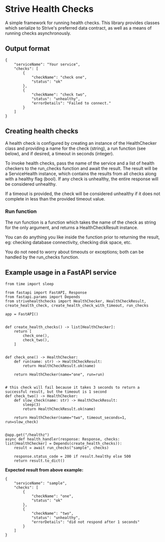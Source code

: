 # Strive Health Checks

A simple framework for running health checks.  This library provides classes which serialize to Strive's preferred data contract, as well as a means of running checks asynchronously.

## Output format

```
{
    "serviceName": "Your service",
    "checks": [
        {
            "checkName": "check one",
            "status": "ok"
        },
        {
            "checkName": "check two",
            "status": "unhealthy",
            "errorDetails": "Failed to connect."
        }
    ]
}
```

## Creating health checks

A health check is configured by creating an instance of the HealthChecker class and providing a name for the check (string), a run function (see below), and if desired, a timeout in seconds (integer).

To invoke health checks, pass the name of the service and a list of health checkers to the run_checks function and await the result.  The result will be a ServiceHealth instance, which contains the results from all checks along with a healthy flag (bool).  If any check is unhealthy, the entire response will be considered unhealthy.

If a timeout is provided, the check will be considered unhealthy if it does not complete in less than the provided timeout value.

### Run function
The run function is a function which takes the name of the check as string for the only argument, and returns a HealthCheckResult instance.

You can do anything you like inside the function prior to returning the result, eg: checking database connectivity, checking disk space, etc.

You do not need to worry about timeouts or exceptions; both can be handled by the run_checks function.


## Example usage in a FastAPI service

```
from time import sleep

from fastapi import FastAPI, Response
from fastapi.params import Depends
from strivehealthchecks import HealthChecker, HealthCheckResult, create_health_check, create_health_check_with_timeout, run_checks

app = FastAPI()


def create_health_checks() -> list[HealthChecker]:
    return [
        check_one(),
        check_two(),
    ]


def check_one() -> HealthChecker:
    def run(name: str) -> HealthCheckResult:
        return HealthCheckResult.ok(name)

    return HealthChecker(name="one", run=run)


# this check will fail because it takes 3 seconds to return a successful result, but the timeout is 1 second
def check_two() -> HealthChecker:
    def slow_check(name: str) -> HealthCheckResult:
        sleep(3)
        return HealthCheckResult.ok(name)

    return HealthChecker(name="two", timeout_seconds=1, run=slow_check)


@app.get("/healthz")
async def health_handler(response: Response, checks: list[HealthChecker] = Depends(create_health_checks)):
    result = await run_checks("sample", checks)

    response.status_code = 200 if result.healthy else 500
    return result.to_dict()
```

**Expected result from above example:**

```
{
    "serviceName": "sample",
    "checks": [        
        {
            "checkName": "one",
            "status": "ok"
        },
        {
            "checkName": "two",
            "status": "unhealthy",
            "errorDetails": "did not respond after 1 seconds"
        }
    ]
}
```
